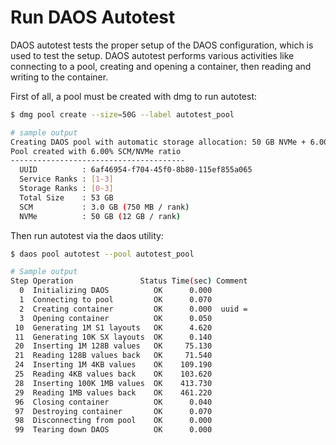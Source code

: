# Run DAOS Autotest

DAOS autotest tests the proper setup of the DAOS configuration, which is used to test the setup.
DAOS autotest performs various activities like connecting to a pool, creating and opening
a container, then reading and writing to the container.

First of all, a pool must be created with dmg to run autotest:

```sh
$ dmg pool create --size=50G --label autotest_pool

# sample output
Creating DAOS pool with automatic storage allocation: 50 GB NVMe + 6.00% SCM
Pool created with 6.00% SCM/NVMe ratio
---------------------------------------
  UUID          : 6af46954-f704-45f0-8b80-115ef855a065
  Service Ranks : [1-3]
  Storage Ranks : [0-3]
  Total Size    : 53 GB
  SCM           : 3.0 GB (750 MB / rank)
  NVMe          : 50 GB (12 GB / rank)
```

Then run autotest via the daos utility:

```sh
$ daos pool autotest --pool autotest_pool

# Sample output
Step Operation               Status Time(sec) Comment
  0  Initializing DAOS          OK      0.000
  1  Connecting to pool         OK      0.070
  2  Creating container         OK      0.000  uuid =
  3  Opening container          OK      0.050
 10  Generating 1M S1 layouts   OK      4.620
 11  Generating 10K SX layouts  OK      0.140
 20  Inserting 1M 128B values   OK     75.130
 21  Reading 128B values back   OK     71.540
 24  Inserting 1M 4KB values    OK    109.190
 25  Reading 4KB values back    OK    103.620
 28  Inserting 100K 1MB values  OK    413.730
 29  Reading 1MB values back    OK    461.220
 96  Closing container          OK      0.040
 97  Destroying container       OK      0.070
 98  Disconnecting from pool    OK      0.000
 99  Tearing down DAOS          OK      0.000
```
